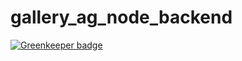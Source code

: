 # gallery_ag_node_backend

[![Greenkeeper badge](https://badges.greenkeeper.io/luisandia/gallery_ag_node_backend.svg)](https://greenkeeper.io/)
